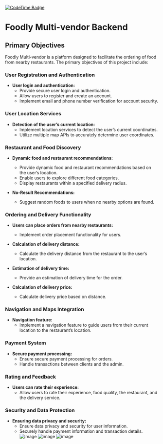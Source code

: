 [![CodeTime Badge](https://img.shields.io/endpoint?style=plastic&color=55&url=https%3A%2F%2Fapi.codetime.dev%2Fshield%3Fid%3D24327%26project%3D%26in=0)](https://codetime.dev)
# Foodly Multi-vendor Backend

## Primary Objectives

Foodly Multi-vendor is a platform designed to facilitate the ordering of food from nearby restaurants. The primary objectives of this project include:

### User Registration and Authentication

- **User login and authentication:**
  - Provide secure user login and authentication.
  - Allow users to register and create an account.
  - Implement email and phone number verification for account security.

### User Location Services

- **Detection of the user’s current location:**
  - Implement location services to detect the user’s current coordinates.
  - Utilize multiple map APIs to accurately determine user coordinates.

### Restaurant and Food Discovery

- **Dynamic food and restaurant recommendations:**
  - Provide dynamic food and restaurant recommendations based on the user’s location.
  - Enable users to explore different food categories.
  - Display restaurants within a specified delivery radius.

- **No-Result Recommendations:**
  - Suggest random foods to users when no nearby options are found.

### Ordering and Delivery Functionality

- **Users can place orders from nearby restaurants:**
  - Implement order placement functionality for users.

- **Calculation of delivery distance:**
  - Calculate the delivery distance from the restaurant to the user’s location.

- **Estimation of delivery time:**
  - Provide an estimation of delivery time for the order.

- **Calculation of delivery price:**
  - Calculate delivery price based on distance.

### Navigation and Maps Integration

- **Navigation feature:**
  - Implement a navigation feature to guide users from their current location to the restaurant’s location.

### Payment System

- **Secure payment processing:**
  - Ensure secure payment processing for orders.
  - Handle transactions between clients and the admin.

### Rating and Feedback

- **Users can rate their experience:**
  - Allow users to rate their experience, food quality, the restaurant, and the delivery service.

### Security and Data Protection

- **Ensuring data privacy and security:**
  - Ensure data privacy and security for user information.
  - Securely handle payment information and transaction details.
![image](https://github.com/mahmoodhamdi/foodly_backend/assets/148990144/b1162642-5d85-41f6-a7c4-c9b7b63cbacf)
![image](https://github.com/mahmoodhamdi/foodly_backend/assets/148990144/2af69114-3529-49b4-b4d2-677724672ddc)
![image](https://github.com/mahmoodhamdi/foodly_backend/assets/148990144/509574e3-279f-4f22-ab58-e1541945620f)
 


